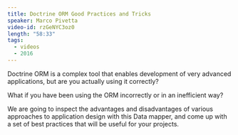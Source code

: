 ```yaml
---
title: Doctrine ORM Good Practices and Tricks
speaker: Marco Pivetta
video-id: rzGeNYC3oz0
length: "58:33"
tags:
  - videos
  - 2016
---
```


Doctrine ORM is a complex tool that enables development of very advanced applications, but are you actually using it correctly?

What if you have been using the ORM incorrectly or in an inefficient way?

We are going to inspect the advantages and disadvantages of various approaches to application design with this Data mapper, and come up with a set of best practices that will be useful for your projects.
